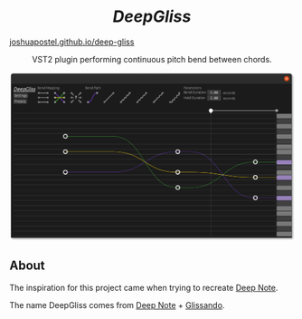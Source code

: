 <h1 align="center"><i>DeepGliss</i></h1>

<a href="https://joshuapostel.github.io/deep-gliss" align="center">joshuapostel.github.io/deep-gliss</a>

<p align="center">
VST2 plugin performing continuous pitch bend between chords.
</p>

![screenshot](DeepGliss.png)

## About

The inspiration for this project came when trying to recreate [Deep Note](https://en.wikipedia.org/wiki/Deep_Note).

The name DeepGliss comes from [Deep Note](https://en.wikipedia.org/wiki/Deep_Note) + [Glissando](https://en.wikipedia.org/wiki/Glissando).
